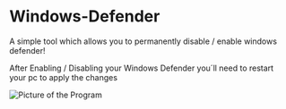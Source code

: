 # Windows-Defender
A simple tool which allows you to permanently disable / enable windows defender!

After Enabling / Disabling your Windows Defender you´ll need to restart your pc to apply the changes

![Picture of the Program](https://user-images.githubusercontent.com/87915639/126881570-823f726b-bb9a-4581-b49e-9ddcf0f3b1f9.png)
